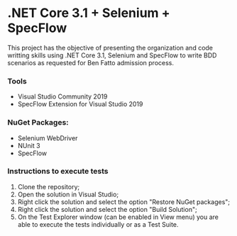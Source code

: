 # .NET Core 3.1 + Selenium + SpecFlow

This project has the objective of presenting the organization and code writting skills using .NET Core 3.1, Selenium and SpecFlow to write BDD scenarios as requested for Ben Fatto admission process.

### Tools
  - Visual Studio Community 2019
  - SpecFlow Extension for Visual Studio 2019

### NuGet Packages:
  - Selenium WebDriver
  - NUnit 3
  - SpecFlow

### Instructions to execute tests
1. Clone the repository;
2. Open the solution in Visual Studio;
3. Right click the solution and select the option "Restore NuGet packages";
4. Right click the solution and select the option "Build Solution";
5. On the Test Explorer window (can be enabled in View menu) you are able to execute the tests individually or as a Test Suite.
